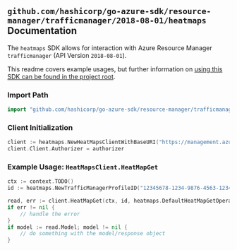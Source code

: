 
## `github.com/hashicorp/go-azure-sdk/resource-manager/trafficmanager/2018-08-01/heatmaps` Documentation

The `heatmaps` SDK allows for interaction with Azure Resource Manager `trafficmanager` (API Version `2018-08-01`).

This readme covers example usages, but further information on [using this SDK can be found in the project root](https://github.com/hashicorp/go-azure-sdk/tree/main/docs).

### Import Path

```go
import "github.com/hashicorp/go-azure-sdk/resource-manager/trafficmanager/2018-08-01/heatmaps"
```


### Client Initialization

```go
client := heatmaps.NewHeatMapsClientWithBaseURI("https://management.azure.com")
client.Client.Authorizer = authorizer
```


### Example Usage: `HeatMapsClient.HeatMapGet`

```go
ctx := context.TODO()
id := heatmaps.NewTrafficManagerProfileID("12345678-1234-9876-4563-123456789012", "example-resource-group", "trafficManagerProfileValue")

read, err := client.HeatMapGet(ctx, id, heatmaps.DefaultHeatMapGetOperationOptions())
if err != nil {
	// handle the error
}
if model := read.Model; model != nil {
	// do something with the model/response object
}
```
